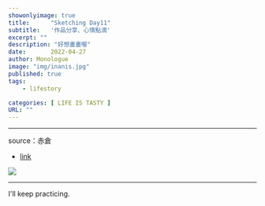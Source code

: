 ```yaml
---
showonlyimage: true
title:      "Sketching Day11"
subtitle:   '作品分享、心情點滴'
excerpt: ""
description: "好想畫畫喔"
date:       2022-04-27
author: Monologue    
image: "img/inanis.jpg"
published: true 
tags:
    - lifestory

categories: [ LIFE IS TASTY ]
URL: ""
---
```

***
source：赤倉  
* [link](https://twitter.com/akakura1341)  
  
![](/blog/sketch/d11-1.jpg)
  
***
I'll keep practicing.
<!--more-->
